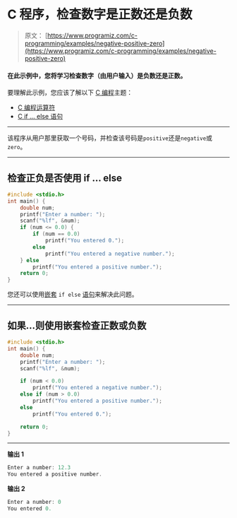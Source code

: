 # C 程序，检查数字是正数还是负数

> 原文： [https://www.programiz.com/c-programming/examples/negative-positive-zero](https://www.programiz.com/c-programming/examples/negative-positive-zero)

#### 在此示例中，您将学习检查数字（由用户输入）是负数还是正数。

要理解此示例，您应该了解以下 [C 编程](/c-programming "C tutorial")主题：

*   [C 编程运算符](/c-programming/c-operators)
*   [C if ... else 语句](/c-programming/c-if-else-statement)

* * *

该程序从用户那里获取一个号码，并检查该号码是`positive`还是`negative`或`zero`。

* * *

## 检查正负是否使用 if ... else

```c
#include <stdio.h>
int main() {
    double num;
    printf("Enter a number: ");
    scanf("%lf", &num);
    if (num <= 0.0) {
        if (num == 0.0)
            printf("You entered 0.");
        else
            printf("You entered a negative number.");
    } else
        printf("You entered a positive number.");
    return 0;
} 
```

您还可以使用[嵌套](https://www.programiz.com/c-programming/c-if-else-statement) `if else` [语句](https://www.programiz.com/c-programming/c-if-else-statement)来解决此问题。

* * *

## 如果...则使用嵌套检查正数或负数

```c
#include <stdio.h>
int main() {
    double num;
    printf("Enter a number: ");
    scanf("%lf", &num);

    if (num < 0.0)
        printf("You entered a negative number.");
    else if (num > 0.0)
        printf("You entered a positive number.");
    else
        printf("You entered 0.");

    return 0;
} 
```

* * *

**输出 1**

```c
Enter a number: 12.3
You entered a positive number. 
```

**输出 2**

```c
Enter a number: 0
You entered 0. 
```